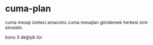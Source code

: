 # cuma-plan
cuma mesajı üreteci
amacımıc cuma mesajları göndereek herkesi sinir etmektir.

bunu 3 değişik tür 


